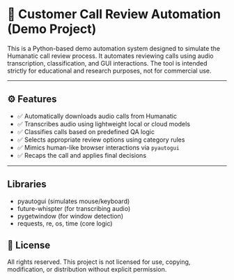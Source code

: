 # 🧠 Customer Call Review Automation (Demo Project)

This is a Python-based demo automation system designed to simulate the Humanatic call review process. It automates reviewing calls using audio transcription, classification, and GUI interactions. The tool is intended strictly for educational and research purposes, not for commercial use.

---

## ⚙️ Features

- ✅ Automatically downloads audio calls from Humanatic
- ✅ Transcribes audio using lightweight local or cloud models
- ✅ Classifies calls based on predefined QA logic
- ✅ Selects appropriate review options using category rules
- ✅ Mimics human-like browser interactions via `pyautogui`
- ✅ Recaps the call and applies final decisions

---

## Libraries

- pyautogui (simulates mouse/keyboard)
- future-whispter (for transcribing audio)
- pygetwindow (for window detection)
- requests, re, os, time (core logic)

## 📄 License

All rights reserved. This project is not licensed for use, copying, modification, or distribution without explicit permission.